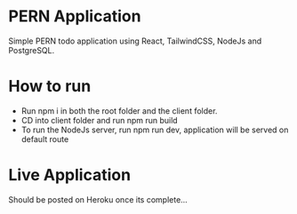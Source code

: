 # PERN Application

Simple PERN todo application using React, TailwindCSS, NodeJs and PostgreSQL.

# How to run

- Run npm i in both the root folder and the client folder.
- CD into client folder and run npm run build
- To run the NodeJs server, run npm run dev, application will be served on default route

# Live Application

Should be posted on Heroku once its complete...
